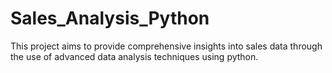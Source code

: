 # Sales_Analysis_Python
This project aims to provide comprehensive insights into sales data through the use of advanced data analysis techniques using python.
